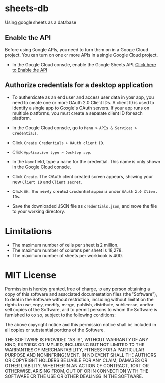 # sheets-db
Using google sheets as a database

## Enable the API

Before using Google APIs, you need to turn them on in a Google Cloud project. You can turn on one or more APIs in a single Google Cloud project.

* In the Google Cloud console, enable the Google Sheets API. [Click here to Enable the API](https://console.cloud.google.com/flows/enableapi?apiid=sheets.googleapis.com)

## Authorize credentials for a desktop application

* To authenticate as an end user and access user data in your app, you need to create one or more OAuth 2.0 Client IDs. A client ID is used to identify a single app to Google's OAuth servers. If your app runs on multiple platforms, you must create a separate client ID for each platform.

* In the Google Cloud console, go to `Menu > APIs & Services > Credentials`.
* Click `Create Credentials > OAuth client ID`.
* Click `Application type > Desktop app`.
* In the `Name` field, type a name for the credential. This name is only shown in the Google Cloud console.
* Click `Create`. The OAuth client created screen appears, showing your new `Client ID` and `Client secret`.
* Click `OK`. The newly created credential appears under `OAuth 2.0 Client IDs`.
* Save the downloaded JSON file as `credentials.json`, and move the file to your working directory.

# Limitations

* The maximum number of cells per sheet is 2 million.
* The maximum number of columns per sheet is 18,278.
* The maximum number of sheets per workbook is 400.

# MIT License

Permission is hereby granted, free of charge, to any person obtaining a copy
of this software and associated documentation files (the "Software"), to deal
in the Software without restriction, including without limitation the rights
to use, copy, modify, merge, publish, distribute, sublicense, and/or sell
copies of the Software, and to permit persons to whom the Software is
furnished to do so, subject to the following conditions:

The above copyright notice and this permission notice shall be included in all
copies or substantial portions of the Software.

THE SOFTWARE IS PROVIDED "AS IS", WITHOUT WARRANTY OF ANY KIND, EXPRESS OR
IMPLIED, INCLUDING BUT NOT LIMITED TO THE WARRANTIES OF MERCHANTABILITY,
FITNESS FOR A PARTICULAR PURPOSE AND NONINFRINGEMENT. IN NO EVENT SHALL THE
AUTHORS OR COPYRIGHT HOLDERS BE LIABLE FOR ANY CLAIM, DAMAGES OR OTHER
LIABILITY, WHETHER IN AN ACTION OF CONTRACT, TORT OR OTHERWISE, ARISING FROM,
OUT OF OR IN CONNECTION WITH THE SOFTWARE OR THE USE OR OTHER DEALINGS IN THE
SOFTWARE.
